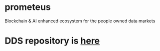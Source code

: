 # prometeus
Blockchain &amp; AI enhanced ecosystem for the people owned data markets

# DDS repository is [here](https://github.com/Prometeus-Network/dds)
